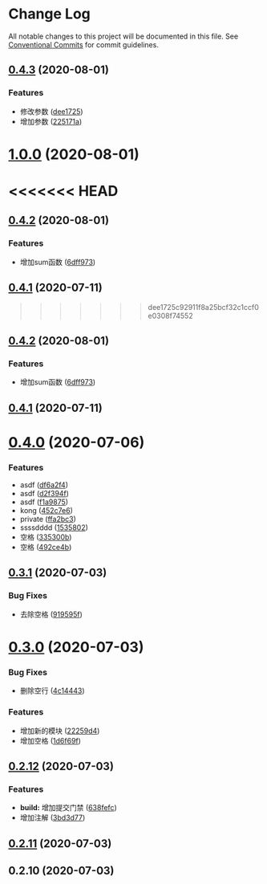 # Change Log

All notable changes to this project will be documented in this file.
See [Conventional Commits](https://conventionalcommits.org) for commit guidelines.

## [0.4.3](https://github.com/vincentchenzq/component_jenkins/compare/v0.4.2...v0.4.3) (2020-08-01)


### Features

* 修改参数 ([dee1725](https://github.com/vincentchenzq/component_jenkins/commit/dee1725c92911f8a25bcf32c1ccf0e0308f74552))
* 增加参数 ([225171a](https://github.com/vincentchenzq/component_jenkins/commit/225171a8ebf379bb5e9a7d7de39c8bc366bf6114))





# [1.0.0](https://github.com/vincentchenzq/component_jenkins/compare/v0.4.2...v1.0.0) (2020-08-01)


<<<<<<< HEAD
=======
## [0.4.2](https://github.com/vincentchenzq/component_jenkins/compare/v0.4.1...v0.4.2) (2020-08-01)


### Features

* 增加sum函数 ([6dff973](https://github.com/vincentchenzq/component_jenkins/commit/6dff973f44371a01c70216a9cc918102683ac243))





## [0.4.1](https://github.com/vincentchenzq/component_jenkins/compare/v0.4.0...v0.4.1) (2020-07-11)
>>>>>>> dee1725c92911f8a25bcf32c1ccf0e0308f74552

## [0.4.2](https://github.com/vincentchenzq/component_jenkins/compare/v0.4.1...v0.4.2) (2020-08-01)


### Features

* 增加sum函数 ([6dff973](https://github.com/vincentchenzq/component_jenkins/commit/6dff973f44371a01c70216a9cc918102683ac243))



## [0.4.1](https://github.com/vincentchenzq/component_jenkins/compare/v0.4.0...v0.4.1) (2020-07-11)



# [0.4.0](https://github.com/vincentchenzq/component_jenkins/compare/v0.3.1...v0.4.0) (2020-07-06)


### Features

* asdf ([df6a2f4](https://github.com/vincentchenzq/component_jenkins/commit/df6a2f4f4b09b0a0642ad64f9242d8388372a47f))
* asdf ([d2f394f](https://github.com/vincentchenzq/component_jenkins/commit/d2f394f35a4446dc6cbb22ce180540983069a09f))
* asdf ([f1a9875](https://github.com/vincentchenzq/component_jenkins/commit/f1a98755f077170572883bed14541350d5b0bcee))
* kong ([452c7e6](https://github.com/vincentchenzq/component_jenkins/commit/452c7e6357813e3acfa89fab8a647495ae9e5ffb))
* private ([ffa2bc3](https://github.com/vincentchenzq/component_jenkins/commit/ffa2bc348674f8b98ff7877f3a27a3377b48bb44))
* ssssdddd ([1535802](https://github.com/vincentchenzq/component_jenkins/commit/15358022f79f1bb2b692964f6d5a9532ddee9e1a))
* 空格 ([335300b](https://github.com/vincentchenzq/component_jenkins/commit/335300bef6ae6af65f94990bd8483991c003fe20))
* 空格 ([492ce4b](https://github.com/vincentchenzq/component_jenkins/commit/492ce4b7ac0f4944f46d0c76bb1fca0cc93f43db))



## [0.3.1](https://github.com/vincentchenzq/component_jenkins/compare/v0.3.0...v0.3.1) (2020-07-03)


### Bug Fixes

* 去除空格 ([919595f](https://github.com/vincentchenzq/component_jenkins/commit/919595f5a62fef0c109b3e1c7ac04f02c537ba71))



# [0.3.0](https://github.com/vincentchenzq/component_jenkins/compare/v0.2.12...v0.3.0) (2020-07-03)


### Bug Fixes

* 删除空行 ([4c14443](https://github.com/vincentchenzq/component_jenkins/commit/4c14443b2bafe5b8efe014f064eada2cd625fda2))


### Features

* 增加新的模块 ([22259d4](https://github.com/vincentchenzq/component_jenkins/commit/22259d46716a201b49fffd5f77c86fd3ba5c3f7e))
* 增加空格 ([1d6f69f](https://github.com/vincentchenzq/component_jenkins/commit/1d6f69f22b7e94024ae4ded9824dca4012b95a61))



## [0.2.12](https://github.com/vincentchenzq/component_jenkins/compare/v0.2.11...v0.2.12) (2020-07-03)


### Features

* **build:** 增加提交门禁 ([638fefc](https://github.com/vincentchenzq/component_jenkins/commit/638fefc72409865167c894afdf221dcfcbc7322d))
* 增加注解 ([3bd3d77](https://github.com/vincentchenzq/component_jenkins/commit/3bd3d77b2a5a90a7a79c377a140571172afbc6ea))



## [0.2.11](https://github.com/vincentchenzq/component_jenkins/compare/v0.2.10...v0.2.11) (2020-07-03)



## 0.2.10 (2020-07-03)
